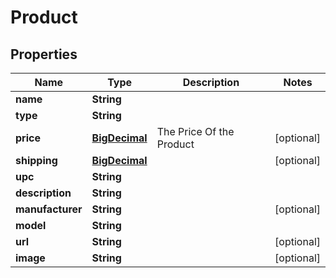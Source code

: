 
# Product

## Properties
Name | Type | Description | Notes
------------ | ------------- | ------------- | -------------
**name** | **String** |  | 
**type** | **String** |  | 
**price** | [**BigDecimal**](BigDecimal.md) | The Price Of the Product |  [optional]
**shipping** | [**BigDecimal**](BigDecimal.md) |  |  [optional]
**upc** | **String** |  | 
**description** | **String** |  | 
**manufacturer** | **String** |  |  [optional]
**model** | **String** |  | 
**url** | **String** |  |  [optional]
**image** | **String** |  |  [optional]



